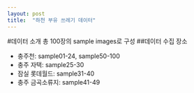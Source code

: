```yaml
---
layout: post
title:  "하천 부유 쓰레기 데이터"
---
```

#데이터 소개
총 100장의 sample images로 구성
##데이터 수집 장소
* 충주천: sample01-24, sample50-100
* 충주 자택: sample25-30
* 잠실 롯데월드: sample31-40
* 충주 금곡소류지: sample41-49
